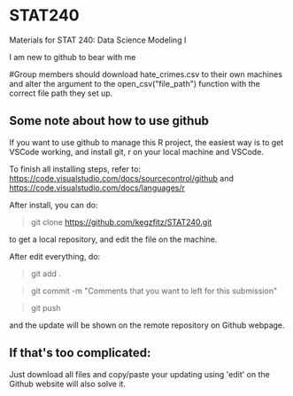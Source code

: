 # STAT240
Materials for STAT 240: Data Science Modeling I

I am new to github to bear with me

#Group members should download hate_crimes.csv to their own machines and alter the argument to the open_csv("file_path") function with the correct file path they set up. 

## Some note about how to use github

If you want to use github to manage this R project, the easiest way is to get VSCode working, and install git, r on your local machine and VSCode.

To finish all installing steps, refer to: 
https://code.visualstudio.com/docs/sourcecontrol/github
and
https://code.visualstudio.com/docs/languages/r

After install, you can do:

> git clone https://github.com/kegzfitz/STAT240.git

to get a local repository, and edit the file on the machine.

After edit everything, do:

> git add .

> git commit -m "Comments that you want to left for this submission"

> git push

and the update will be shown on the remote repository on Github webpage.

## If that's too complicated:

Just download all files and copy/paste your updating using 'edit' on the Github website will also solve it.